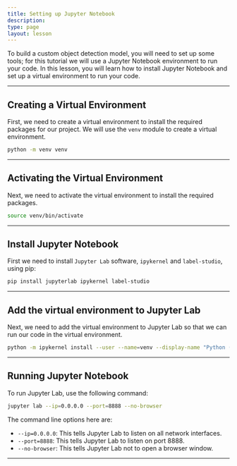 ```yaml
---
title: Setting up Jupyter Notebook
description: 
type: page
layout: lesson
---
```


To build a custom object detection model, you will need to set up some tools; for this tutorial we will use a Jupyter Notebook environment to run your code. In this lesson, you will learn how to install Jupyter Notebook and set up a virtual environment to run your code.

---

## Creating a Virtual Environment

First, we need to create a virtual environment to install the required packages for our project. We will use the `venv` module to create a virtual environment.

```bash
python -m venv venv
```

---

## Activating the Virtual Environment

Next, we need to activate the virtual environment to install the required packages.

```bash
source venv/bin/activate
```

---

## Install Jupyter Notebook

First we need to install `Jupyter Lab` software, `ipykernel` and `label-studio`, using pip:

```bash
pip install jupyterlab ipykernel label-studio
```

---

## Add the virtual environment to Jupyter Lab

Next, we need to add the virtual environment to Jupyter Lab so that we can run our code in the virtual environment.

```bash
python -m ipykernel install --user --name=venv --display-name "Python (venv)"
```

---

## Running Jupyter Notebook

To run Jupyter Lab, use the following command:

```bash
jupyter lab --ip=0.0.0.0 --port=8888 --no-browser
```

The command line options here are:

- `--ip=0.0.0.0`: This tells Jupyter Lab to listen on all network interfaces.
- `--port=8888`: This tells Jupyter Lab to listen on port 8888.
- `--no-browser`: This tells Jupyter Lab not to open a browser window.

---
